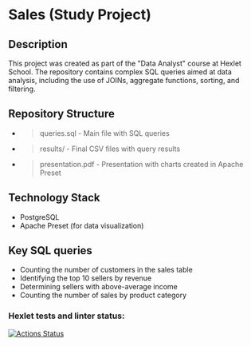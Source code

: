 # Sales (Study Project)
## Description
This project was created as part of the "Data Analyst" course at Hexlet School. The repository contains complex SQL queries aimed at data analysis, including the use of JOINs, aggregate functions, sorting, and filtering.
## Repository Structure
- >queries.sql - Main file with SQL queries
- >results/ - Final CSV files with query results
- >presentation.pdf - Presentation with charts created in Apache Preset
## Technology Stack
- PostgreSQL
- Apache Preset (for data visualization)
## Key SQL queries
- Counting the number of customers in the sales table
- Identifying the top 10 sellers by revenue
- Determining sellers with above-average income
- Counting the number of sales by product category
### Hexlet tests and linter status:
[![Actions Status](https://github.com/LiliyaSamigullina/data-analytics-project-92/actions/workflows/hexlet-check.yml/badge.svg)](https://github.com/LiliyaSamigullina/data-analytics-project-92/actions)

